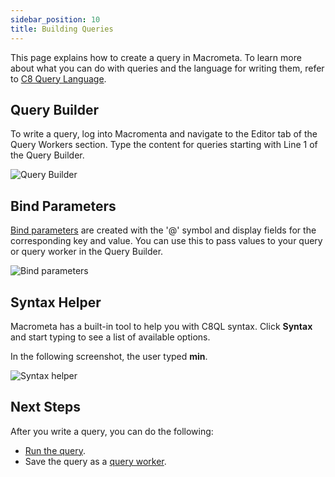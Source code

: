 ```yaml
---
sidebar_position: 10
title: Building Queries
---
```


This page explains how to create a query in Macrometa. To learn more about what you can do with queries and the language for writing them, refer to [C8 Query Language](c8ql/../index.md).

## Query Builder

To write a query, log into Macromenta and navigate to the Editor tab of the Query Workers section. Type the content for queries starting with Line 1 of the Query Builder.

![Query Builder](/img/queries/query-builder.png)

## Bind Parameters

[Bind parameters](fundamentals.md#bind-parameters) are created with the '@' symbol and display fields for the corresponding key and value. You can use this to pass values to your query or query worker in the Query Builder.

![Bind parameters](/img/queries/bind-parameters.png)

## Syntax Helper

Macrometa has a built-in tool to help you with C8QL syntax. Click **Syntax** and start typing to see a list of available options.

In the following screenshot, the user typed **min**.

![Syntax helper](/img/queries/syntax-helper.png)

## Next Steps

After you write a query, you can do the following:

- [Run the query](running-queries.md).
- Save the query as a [query worker](query-workers.md).

